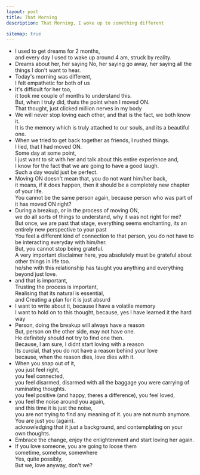 ```yaml
---
layout: post
title: That Morning
description: That Morning, I woke up to something different
  
sitemap: true
---
```


- I used to get dreams for 2 months,\
  and every day I used to wake up around 4 am, struck by reality.
- Dreams about her, her saying No, her saying go away, her saying all the things I don't want to hear.
- Today's morning was different,\
  I felt empathetic for both of us
- It's difficult for her too,\
  it took me couple of months to understand this.\
  But, when I truly did, thats the point when I moved ON.\
  That thought, just clicked million nerves in my body
- We will never stop loving each other, and that is the fact, we both know it.\
  It is the memory which is truly attached to our souls, and its a beautiful one.
- When we tried to get back together as friends, I rushed things.\
  I lied, that I had moved ON.\
  Some day at some point,\
  I just want to sit with her and talk about this entire experience and,\
  I know for the fact that we are going to have a good laugh.\
  Such a day would just be perfect.
- Moving ON doesn't mean that, you do not want him/her back,\
  it means, if it does happen, then it should be a completely new chapter of your life.\
  You cannot be the same person again, because person who was part of it has moved ON right?
- During a breakup, or in the process of moving ON,\
  we do all sorts of things to understand, why it was not right for me?\
  But once, we are past that stage, everything seems enchanting, its an entirely new perspective to your past\
  You feel a different kind of connection to that person, you do not have to be interacting everyday with him/her.\
  But, you cannot stop being grateful.\
  A very important disclaimer here, you absolutely must be grateful about other things in life too.\
  he/she with this relationship has taught you anything and everything beyond just love.
- and that is important,\
  Trusting the process is important,\
  Realising that its natural is essential,\
  and Creating a plan for it is just absurd
- I want to write about it, because I have a volatile memory\
  I want to hold on to this thought, because, yes I have learned it the hard way
- Person, doing the breakup will always have a reason\
  But, person on the other side, may not have one. \
  He definitely should not try to find one then.\
  Because, I am sure, I didnt start loving with a reason\
  Its curcial, that you do not have a reason behind your love\
  because, when the reason dies, love dies with it.
- When you snap out of it,\
  you just feel right,\
  you feel connected,\
  you feel disarmed, disarmed with all the baggage you were carrying of ruminating thoughts.\
  you feel positive (and happy, theres a difference), you feel loved,
- you feel the noise around you again,\
  and this time it is just the noise,\
  you are not trying to find any meaning of it. you are not numb anymore.\
  You are just you (again).\
  acknowledging that it just a background, and contemplating on your own thoughts.
- Embrace the change, enjoy the enlightenment and start loving her again.
- If you love someone, you are going to loose them\
  sometime, somehow, somewhere\
  Yes, quite possibly,\
  But we, love anyway, don't we?

